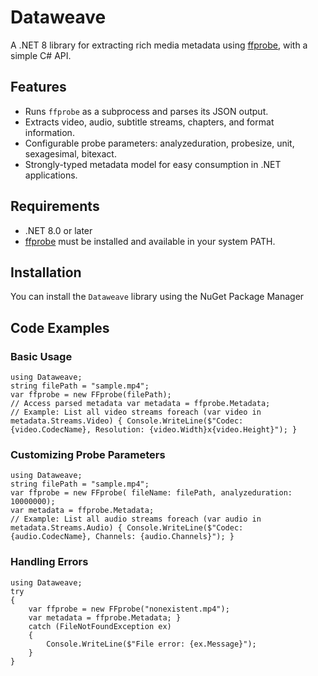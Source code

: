 # Dataweave

A .NET 8 library for extracting rich media metadata using [ffprobe](https://ffmpeg.org/ffprobe.html), with a simple C# API.

## Features

- Runs `ffprobe` as a subprocess and parses its JSON output.
- Extracts video, audio, subtitle streams, chapters, and format information.
- Configurable probe parameters: analyzeduration, probesize, unit, sexagesimal, bitexact.
- Strongly-typed metadata model for easy consumption in .NET applications.

## Requirements

- .NET 8.0 or later
- [ffprobe](https://ffmpeg.org/ffprobe.html) must be installed and available in your system PATH.

## Installation

You can install the `Dataweave` library using the NuGet Package Manager

## Code Examples

### Basic Usage
```
using Dataweave;
string filePath = "sample.mp4"; 
var ffprobe = new FFprobe(filePath);
// Access parsed metadata var metadata = ffprobe.Metadata;
// Example: List all video streams foreach (var video in metadata.Streams.Video) { Console.WriteLine($"Codec: {video.CodecName}, Resolution: {video.Width}x{video.Height}"); }
```
### Customizing Probe Parameters
```
using Dataweave;
string filePath = "sample.mp4"; 
var ffprobe = new FFprobe( fileName: filePath, analyzeduration: 10000000);
var metadata = ffprobe.Metadata;
// Example: List all audio streams foreach (var audio in metadata.Streams.Audio) { Console.WriteLine($"Codec: {audio.CodecName}, Channels: {audio.Channels}"); }
```

### Handling Errors
```
using Dataweave;
try 
{ 
	var ffprobe = new FFprobe("nonexistent.mp4"); 
	var metadata = ffprobe.Metadata; } 
	catch (FileNotFoundException ex) 
	{ 
		Console.WriteLine($"File error: {ex.Message}"); 
	}	
}
```